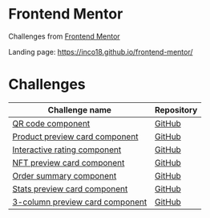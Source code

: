 # Frontend Mentor
Challenges from [Frontend Mentor](https://www.frontendmentor.io/)

Landing page: https://inco18.github.io/frontend-mentor/

# Challenges
|Challenge name|Repository|
|--------------|----------|
|[QR code component](https://inco18.github.io/frontend-mentor/qr-code)|[GitHub](https://github.com/Inco18/frontend-mentor/tree/main/qr-code)|
|[Product preview card component](https://inco18.github.io/frontend-mentor/product-preview)|[GitHub](https://github.com/Inco18/frontend-mentor/tree/main/product-preview)|
|[Interactive rating component](https://inco18.github.io/frontend-mentor/interactive-rating)|[GitHub](https://github.com/Inco18/frontend-mentor/tree/main/interactive-rating)|
|[NFT preview card component](https://inco18.github.io/frontend-mentor/nft-preview)|[GitHub](https://github.com/Inco18/frontend-mentor/tree/main/nft-preview)|
|[Order summary component](https://inco18.github.io/frontend-mentor/order-summary)|[GitHub](https://github.com/Inco18/frontend-mentor/tree/main/order-summary)|
|[Stats preview card component](https://inco18.github.io/frontend-mentor/stats-preview)|[GitHub](https://github.com/Inco18/frontend-mentor/tree/main/stats-preview)|
|[3-column preview card component](https://inco18.github.io/frontend-mentor/3-column-preview)|[GitHub](https://github.com/Inco18/frontend-mentor/tree/main/3-column-preview)|
